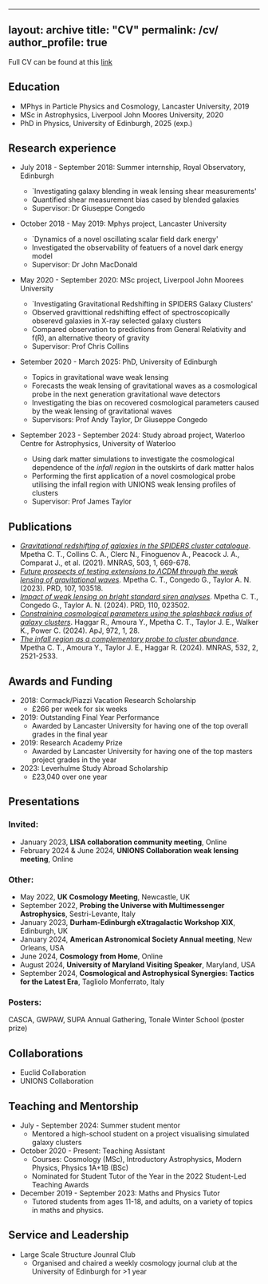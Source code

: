  ---
layout: archive
title: "CV"
permalink: /cv/
author_profile: true
---

Full CV can be found at this [link](http://charliempetha.github.io/files/CV.pdf)

Education
-----
  - MPhys in Particle Physics and Cosmology, Lancaster University, 2019
  - MSc in Astrophysics, Liverpool John Moores University, 2020
  - PhD in Physics, University of Edinburgh, 2025 (exp.)

Research experience
-----
  - July 2018 - September 2018: Summer internship, Royal Observatory, Edinburgh
      * `Investigating galaxy blending in weak lensing shear measurements'
      * Quantified shear measurement bias cased by blended galaxies
      * Supervisor: Dr Giuseppe Congedo
        
  - October 2018 - May 2019: Mphys project, Lancaster University
      * `Dynamics of a novel oscillating scalar field dark energy'
      * Investigated the observability of featuers of a novel dark energy model
      * Supervisor: Dr John MacDonald
        
  - May 2020 - September 2020: MSc project, Liverpool John Moorees University
      * `Investigating Gravitational Redshifting in SPIDERS Galaxy Clusters'
      * Observed gravittional redshifting effect of spectroscopically obserevd galaxies in X-ray selected galaxy clusters
      * Compared observation to predictions from General Relativity and f(R), an alternative theory of gravity
      * Supervisor: Prof Chris Collins
        
  - Setember 2020 - March 2025: PhD, University of Edinburgh
      * Topics in gravitational wave weak lensing
      * Forecasts the weak lensing of gravitational waves as a cosmological probe in the next generation gravitational wave detectors
      * Investigating the bias on recovered cosmological parameters caused by the weak lensing of gravitational waves
      * Supervisors: Prof Andy Taylor, Dr Giuseppe Congedo
        
  - September 2023 - September 2024: Study abroad project, Waterloo Centre for Astrophysics, University of Waterloo
      * Using dark matter simulations to investigate the cosmological dependence of the *infall region* in the outskirts of dark matter halos
      * Performing the first application of a novel cosmological probe utilising the infall region with UNIONS weak lensing profiles of clusters
      * Supervisor: Prof James Taylor

Publications
-----
- [*Gravitational redshifting of galaxies in the SPIDERS cluster catalogue*](https://doi.org/10.1093/mnras/stab544). 
  Mpetha C. T., Collins C. A., Clerc N., Finoguenov A., Peacock J. A., Comparat J., et al. (2021). MNRAS, 503, 1, 669-678. 
- [*Future prospects of testing extensions to ΛCDM through the weak lensing of gravitational waves*](https://doi.org/10.1103/PhysRevD.107.103518). 
  Mpetha C. T., Congedo G., Taylor A. N. (2023). PRD, 107, 103518.
- [*Impact of weak lensing on bright standard siren analyses*](https://doi.org/10.1103/PhysRevD.110.023502). 
  Mpetha C. T., Congedo G., Taylor A. N. (2024). PRD, 110, 023502.
- [*Constraining cosmological parameters using the splashback radius of galaxy clusters*](https://doi.org/10.3847/1538-4357/ad5cee). 
  Haggar R., Amoura Y., Mpetha C. T., Taylor J. E., Walker K., Power C. (2024). ApJ, 972, 1, 28.
- [*The infall region as a complementary probe to cluster abundance*](https://doi.org/10.1093/mnras/stae1637). 
  Mpetha C. T., Amoura Y., Taylor J. E., Haggar R. (2024). MNRAS, 532, 2, 2521-2533.

Awards and Funding
-----
- 2018: Cormack/Piazzi Vacation Research Scholarship
    * £266 per week for six weeks
- 2019: Outstanding Final Year Performance
    * Awarded by Lancaster University for having one of the top overall grades in the final year
- 2019: Research Academy Prize
    * Awarded by Lancaster University for having one of the top masters project grades in the year
- 2023: Leverhulme Study Abroad Scholarship
    * £23,040 over one year


Presentations
-----

### Invited:
- January 2023, **LISA collaboration community meeting**, Online
- February 2024 & June 2024, **UNIONS Collaboration weak lensing meeting**, Online

### Other:
- May 2022, **UK Cosmology Meeting**, Newcastle, UK
- September 2022, **Probing the Universe with Multimessenger Astrophysics**, Sestri-Levante, Italy
- January 2023, **Durham-Edinburgh eXtragalactic Workshop XIX**, Edinburgh, UK
- January 2024, **American Astronomical Society Annual meeting**, New Orleans, USA
- June 2024, **Cosmology from Home**, Online
- August 2024, **University of Maryland Visiting Speaker**, Maryland, USA
- September 2024, **Cosmological and Astrophysical Synergies: Tactics for the Latest Era**,  Tagliolo Monferrato, Italy

### Posters:
CASCA, GWPAW, SUPA Annual Gathering, Tonale Winter School (poster prize)

Collaborations
-----
- Euclid Collaboration
- UNIONS Collaboration

Teaching and Mentorship
-----

- July - September 2024: Summer student mentor
    * Mentored a high-school student on a project visualising simulated galaxy clusters
- October 2020 - Present: Teaching Assistant
    * Courses: Cosmology (MSc), Introductory Astrophysics, Modern Physics, Physics 1A+1B (BSc)
    * Nominated for Student Tutor of the Year in the 2022 Student-Led Teaching Awards
- December 2019 - September 2023: Maths and Physics Tutor
    * Tutored students from ages 11-18, and adults, on a variety of topics in maths and physics.

Service and Leadership
-----

- Large Scale Structure Jounral Club
    * Organised and chaired a weekly cosmology journal club at the University of Edinburgh for >1 year

